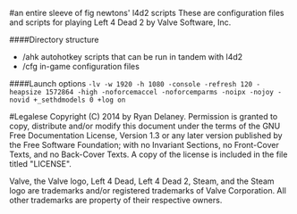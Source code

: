 #an entire sleeve of fig newtons' l4d2 scripts
These are configuration files and scripts for playing Left 4 Dead 2 by
Valve Software, Inc.

####Directory structure
- /ahk    autohotkey scripts that can be run in tandem with l4d2
- /cfg    in-game configuration files


####Launch options
`-lv -w 1920 -h 1080 -console -refresh 120 -heapsize 1572864 -high -noforcemaccel -noforcemparms -noipx -nojoy -novid +_sethdmodels 0 +log on`

#Legalese
Copyright (C) 2014 by Ryan Delaney. Permission is granted to copy,
distribute and/or modify this document under the terms of the GNU Free
Documentation License, Version 1.3 or any later version published by the
Free Software Foundation; with no Invariant Sections, no Front-Cover
Texts, and no Back-Cover Texts. A copy of the license is included in the
file titled "LICENSE".

Valve, the Valve logo, Left 4 Dead, Left 4 Dead 2, Steam, and the Steam
logo are trademarks and/or registered trademarks of Valve Corporation.
All other trademarks are property of their respective owners.

<!--
vim: ft=markdown wrapmargin=79
-->
